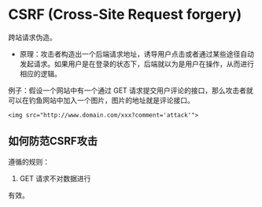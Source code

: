 # CSRF (Cross-Site Request forgery)

跨站请求伪造。
- 原理：攻击者构造出一个后端请求地址，诱导用户点击或者通过某些途径自动发起请求。如果用户是在登录的状态下，后端就以为是用户在操作，从而进行相应的逻辑。

例子：假设一个网站中有一个通过 GET 请求提交用户评论的接口，那么攻击者就可以在钓鱼网站中加入一个图片，图片的地址就是评论接口。
```
<img src="http://www.domain.com/xxx?comment='attack'">
```

## 如何防范CSRF攻击

遵循的规则：
1. GET 请求不对数据进行



有效。